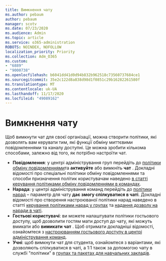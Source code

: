 ```yaml
---
title: Вимкнення чату
ms.author: pebaum
author: pebaum
manager: scotv
ms.date: 07/23/2020
ms.audience: Admin
ms.topic: article
ms.service: o365-administration
ROBOTS: NOINDEX, NOFOLLOW
localization_priority: Priority
ms.collection: Adm_O365
ms.custom:
- "6889"
- "9000738"
ms.openlocfilehash: b6041dd41d0d94b832b962518c73560737684ce1
ms.sourcegitcommit: 35e2c122d8a838d98d1f0851c29b16282261580f
ms.translationtype: MT
ms.contentlocale: uk-UA
ms.lasthandoff: 11/17/2020
ms.locfileid: "49089162"
---
```

# <a name="disable-chat"></a>Вимкнення чату

Щоб вимкнути чат для своєї організації, можна створити політики, які дозволять вам керувати тим, які функції обміну миттєвими повідомленнями та каналу доступні. Це можна зробити кількома способами, залежно від того, як потрібно настроїти чат.

- **Повідомлення**: у центрі адміністрування груп перейдіть до [політики обміну повідомленнями](https://admin.teams.microsoft.com/)та **активуйте** або вимкніть **чат** . Докладні відомості про спеціальні політики обміну повідомленнями та способи призначення політик користувачам наведено [в статті керування політиками обміну повідомленнями в командах](https://docs.microsoft.com/microsoftteams/messaging-policies-in-teams).
- **Нарада**: у центрі адміністрування команд перейдіть до [політики нарад](https://admin.teams.microsoft.com/) – параметр для чату **дає змогу спілкуватися в чаті**. Докладні відомості про створення настроюваної політики нарад наведено в статті [керування політиками нарад у групах](https://docs.microsoft.com/microsoftteams/meeting-policies-in-teams) та [надання дозволу на наради в чаті](https://docs.microsoft.com/microsoftteams/meeting-policies-in-teams#allow-chat-in-meetings).
- **Гостьові користувачі**: ви можете налаштувати політики гостьового доступу, щоб дозволити гостям мати доступ до чату, які можуть вмикати або **вимикати** **чат** . Щоб отримати докладніші відомості, ознайомтеся з [настроюванням гостьового доступу в центрі адміністрування команд](https://docs.microsoft.com/microsoftteams/set-up-guests#configure-guest-access-in-the-teams-admin-center).
- **Учні**: щоб вимкнути чат для студента, ознайомтеся з варіантами, які дозволяють спілкуватися в чаті, а 1:1 також за допомогою чату в службі "політики" в [групах та пакетах для навчальних закладів](https://docs.microsoft.com/microsoftteams/policy-packages-edu).





